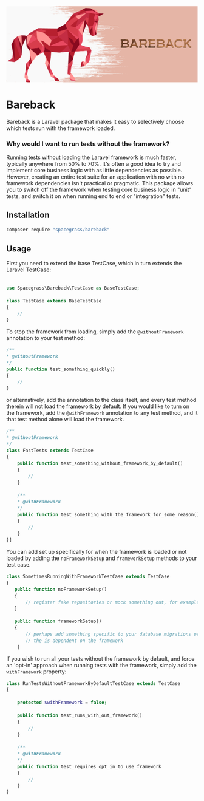 ![Bareback - selectively turn off Laravel in your test suite](bareback-cover.png)

# Bareback

Bareback is a Laravel package that makes it easy to selectively choose which tests run with the framework loaded.

### Why would I want to run tests without the framework?

Running tests without loading the Laravel framework is much faster, typically anywhere from 50% to 70%.
It's often a good idea to try and implement core business logic with as little dependencies as possible. However, creating an entire test suite 
for an application with no with no framework dependencies isn't practical or pragmatic. This package allows you to switch off the framework
when testing core business logic in "unit" tests, and switch it on when running end to end or "integration" tests.

## Installation

```bash
composer require "spacegrass/bareback"
```

## Usage
First you need to extend the base TestCase, which in turn extends the Laravel TestCase:

```php

use Spacegrass\Bareback\TestCase as BaseTestCase;

class TestCase extends BaseTestCase
{
    //
}
``` 

To stop the framework from loading, simply add the `@withoutFramework` annotation to your test method:
```php
/**
* @withoutFramework
*/
public function test_something_quickly()
{
    //
}
```

or alternatively, add the annotation to the class itself, and every test method therein will not load the framework by default. 
If you would like to turn on the framework, add the `@withFramework` annotation to any test method, and it that test method alone
will load the framework.
```php
/**
* @withoutFramework
*/
class FastTests extends TestCase 
{
    public function test_something_without_framework_by_default()
    {
        //
    }

    /**
    * @withFramework
    */
    public function test_something_with_the_framework_for_some_reason()
    {
        //
    }
}]
```

You can add set up specifically for when the framework is loaded or not loaded by adding the `noFrameworkSetup` and `frameworkSetup` methods to 
your test case.

```php
class SometimesRunningWithFrameworkTestCase extends TestCase
{
   public function noFrameworkSetup() 
   {
       // register fake repositories or mock something out, for example
   }
   
   public function frameworkSetup()
   {
       // perhaps add something specific to your database migrations or anything else
       // the is dependent on the framework
    }
```

If you wish to run all your tests without the framework by default, and force an 'opt-in' approach when running tests with the framework,
simply add the `withFramework` property:

```php
class RunTestsWithoutFrameworkByDefaultTestCase extends TestCase 
{

    protected $withFramework = false;

    public function test_runs_with_out_framework()
    {
        //
    }

    /**
    * @withFramework
    */
    public function test_requires_opt_in_to_use_framework
    {
        //
    }
}
```
